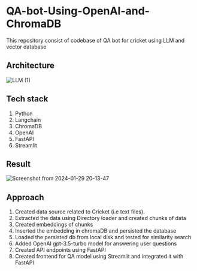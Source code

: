 # QA-bot-Using-OpenAI-and-ChromaDB
This repository consist of codebase of QA bot for cricket using LLM and vector database

## Architecture

![LLM (1)](https://github.com/VenkateshL1921/Chatbot-Using-OpenAI-and-ChromaDB/assets/108605062/998b1ae7-5e46-4d97-a334-7281723c6732)

## Tech stack
1. Python
2. Langchain
3. ChromaDB
4. OpenAI
5. FastAPI
6. Streamlit

## Result

![Screenshot from 2024-01-29 20-13-47](https://github.com/VenkateshL1921/QA-Bot-Using-OpenAI-and-ChromaDB/assets/108605062/7a140241-9449-4f1b-8f1a-f3138690420b)

## Approach

1. Created data source related to Cricket (i.e text files).
2. Extracted the data using Directory loader and created chunks of data
3. Created embeddings of chunks
4. Inserted the embedding in chromaDB and persisted the database
5. Loaded the persisted db from local disk and tested for similarity search
6. Added OpenAI gpt-3.5-turbo model for answering user questions
7. Created API endpoints using FastAPI
8. Created frontend for QA model using Streamlit and integrated it with FastAPI
 